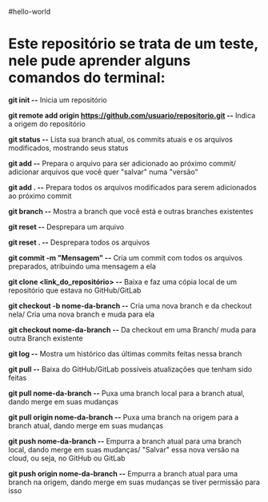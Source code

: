 #hello-world

<h1>Este repositório se trata de um teste, nele pude aprender alguns comandos do terminal:</h1>

**git init --**
Inicia um repositório
<br>

**git remote add origin https://github.com/usuario/repositorio.git --**
Indica a origem do repositório
<br>

**git status --**
Lista sua branch atual, os commits atuais e os arquivos modificados, mostrando seus status
<br>

**git add <arquivo> --**
Prepara o arquivo para ser adicionado ao próximo commit/ adicionar arquivos que você quer "salvar" numa "versão"
<br>

**git add . --**
Prepara todos os arquivos modificados para serem adicionados ao próximo commit
<br>

**git branch	--**
Mostra a branch que você está e outras branches existentes
<br>

**git reset <arquivo>	 --**
Desprepara um arquivo
<br>

**git reset .	--**
Desprepara todos os arquivos
<br>

**git commit -m "Mensagem" --**
Cria um commit com todos os arquivos preparados, atribuindo uma mensagem a ela
<br>

**git clone <link_do_repositório>	 --**
Baixa e faz uma cópia local de um repositório que estava no GitHub/GitLab
<br>

**git checkout -b nome-da-branch	--**
Cria uma nova branch e da checkout nela/ Cria uma nova branch e muda para ela
<br>

**git checkout nome-da-branch	--**
Da checkout em uma Branch/ muda para outra Branch existente
<br>

**git log	--**
Mostra um histórico das últimas commits feitas nessa branch
<br>

**git pull --**
Baixa do GitHub/GitLab possíveis atualizações que tenham sido feitas
<br>

**git pull nome-da-branch	--**
Puxa uma branch local para a branch atual, dando merge em suas mudanças
<br>

**git pull origin nome-da-branch --**
Puxa uma branch na origem para a branch atual, dando merge em suas mudanças
<br>

**git push nome-da-branch	--**
Empurra a branch atual para uma branch local, dando merge em suas mudanças/ "Salvar" essa nova versão na cloud, ou seja, no GitHub ou GitLab
<br>

**git push origin nome-da-branch	--**
Empurra a branch atual para uma branch na origem, dando merge em suas mudanças se tiver permissão para isso
<br>



